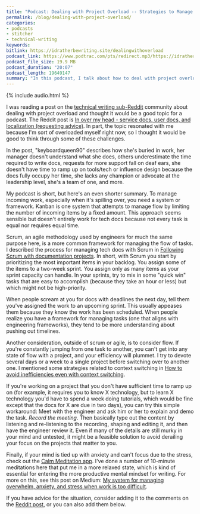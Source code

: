 ```yaml
---
title: "Podcast: Dealing with Project Overload -- Strategies to Manage Overflowing Tasks"
permalink: /blog/dealing-with-project-overload/
categories:
- podcasts
- stitcher
- technical-writing
keywords:
bitlink: https://idratherbewriting.site/dealingwithoverload
podcast_link: https://www.podtrac.com/pts/redirect.mp3/https://idratherbewritingmedia.com/podcasts/dealingwithoverload.mp3
podcast_file_size: 19.9 MB
podcast_duration: "20:07"
podcast_length: 19649147
summary: "In this podcast, I talk about how to deal with project overload, specifically covering strategies to manage tasks. Scrum is one framework for dealing with project work by allowing you to limit the work you have before you in a more systematic way. I also explain the importance of focusing on a project to build up flow and momentum, without always context switching."
---
```


{% include audio.html %}

I was reading a post on the [technical writing sub-Reddit](https://www.reddit.com/r/technicalwriting/) community about dealing with project overload and thought it would be a good topic for a podcast. The Reddit post is [In over my head - service docs, user docs, and localization (requesting advice)](https://www.reddit.com/r/technicalwriting/comments/dcjmqt/in_over_my_head_service_docs_user_docs_and/). In part, the topic resonated with me because I'm sort of overloaded myself right now, so I thought it would be good to think through some of these challenges.

In the post, "keyboardqueen90" describes how she's buried in work, her manager doesn't understand what she does, others underestimate the time required to write docs, requests for more support fall on deaf ears, she doesn't have time to ramp up on tools/tech or influence design because the docs fully occupy her time, she lacks any champion or advocate at the leadership level, she's a team of one, and more.

My podcast is short, but here's an even shorter summary. To manage incoming work, especially when it's spilling over, you need a system or framework. Kanban is one system that attempts to manage flow by limiting the number of incoming items by a fixed amount. This approach seems sensible but doesn't entirely work for tech docs because not every task is equal nor requires equal time.

Scrum, an agile methodology used by engineers for much the same purpose here, is a more common framework for managing the flow of tasks. I described the process for managing tech docs with Scrum in [Following Scrum with documentation projects](/learnapidoc/pubapis_agile_scrum_for_docs.html). In short, with Scrum you start by prioritizing the most important items in your backlog. You assign some of the items to a two-week sprint. You assign only as many items as your sprint capacity can handle. In your sprints, try to mix in some "quick win" tasks that are easy to accomplish (because they take an hour or less) but which might not be high-priority.

When people scream at you for docs with deadlines the next day, tell them you've assigned the work to an upcoming sprint. This usually appeases them because they know the work has been scheduled. When people realize you have a framework for managing tasks (one that aligns with engineering frameworks), they tend to be more understanding about pushing out timelines.

Another consideration, outside of scrum or agile, is to consider flow. If you're constantly jumping from one task to another, you can't get into any state of flow with a project, and your efficiency will plummet. I try to devote several days or a week to a single project before switching over to another one. I mentioned some strategies related to context switching in [How to avoid inefficiencies even with context switching](/blog/avoid-inefficiencies-even-with-context-switching/).

If you're working on a project that you don't have sufficient time to ramp up on (for example, it requires you to know X technology, but to learn X technology you'd have to spend a week doing tutorials, which would be fine except that the docs for X are due in two days), you can try this simple workaround: Meet with the engineer and ask him or her to explain and demo the task. *Record the meeting*. Then basically type out the content by listening and re-listening to the recording, shaping and editing it, and then have the engineer review it. Even if many of the details are still murky in your mind and untested, it might be a feasible solution to avoid derailing your focus on the projects that matter to you.

Finally, if your mind is tied up with anxiety and can't focus due to the stress, check out the [Calm Meditation app](https://www.calm.com/). I've done a number of 10-minute meditations here that put me in a more relaxed state, which is kind of essential for entering the more productive mental mindset for writing. For more on this, see this post on Medium: [My system for managing overwhelm, anxiety, and stress when work is too difficult](https://medium.com/swlh/my-system-for-managing-overwhelm-anxiety-and-stress-when-work-is-too-difficult-801ba1c709c6).

If you have advice for the situation, consider adding it to the comments on the [Reddit post](https://www.reddit.com/r/technicalwriting/comments/dcjmqt/in_over_my_head_service_docs_user_docs_and/), or you can also add them below.
